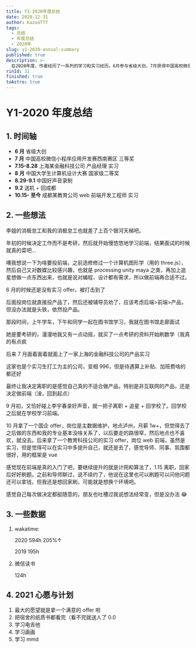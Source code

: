 ```yaml
---
title: Y1-2020年度总结
date: 2020-12-31
author: KazooTTT
tags:
  - 总结
  - 年度总结
  - 2020年
slug: y1-2020-annual-summary
published: true
description: >-
  在2020年度，作者经历了一系列的学习和实习经历。6月参与省级大创，7月获得中国高校微信小程序应用开发赛西南赛区三等奖，并在上海某金融科技公司担任产品经理实习生。8月，荣获中国大学生计算机设计大赛国家级二等奖，并参与了中国好声音的录制。9月后，回到成都，在一家教育公司担任web前端开发工程师实习生。作者最初选择工作而非考研，对前端开发有浓厚兴趣，尽管在实习过程中曾尝试产品管理，但最终决定回归前端开发。10月，拒绝了国企的offer，选择在教育科技公司继续实习，使用Vue框架。作者计划在2021年继续提升技术，并希望获得满意的offer，同时计划学习电吉他、画画和MMD。
rinId: 32
finished: true
toAstro: true
---
```


# Y1-2020 年度总结

## 1. 时间轴

- **6 月** 省级大创
- **7 月** 中国高校微信小程序应用开发赛西南赛区 三等奖
- **7.15-8.28** 上海某金融科技公司 产品经理 实习
- **8 月** 中国大学生计算机设计大赛 国家级二等奖
- **8.29-9.1** 中国好声音录制
- **9.2** 送机 + 回成都
- **10.15- 至今** 成都某教育公司 web 前端开发工程师 实习

## 2. 一些想法

李姐的消极怠工和我的消极怠工也就差了上百个银河天梯吧。

年初的时候决定工作而不是考研，然后就开始慢悠悠地学习前端，结果面试的时候就真的菜吧...

噢我想说一下为啥要投前端，之前选修修过一个计算机图形学（用的 three.js），然后自己又对数媒比较感兴趣，也就是 processing unity maya 之类，再加上追星想做一点东西出来，也就是说对编程、设计都有需求，所以做前端再合适不过。

6 月的时候还是没有实习 offer，被打击到了

后面投岗位就直接投产品了，然后还被辅导员劝了，应该考虑后端>前端>产品，但没办法就是头铁，依然投产品。

那段时间，上午学车，下午和同学一起在图书馆学习，我就在图书馆走廊面试

她是要考研的，漫漫地我又有一点动摇，就买了一点考研的资料开始刷数学（我真的有点疯

后来 7 月面着面着就面上了一家上海的金融科技公司的产品实习

这家也是个实习生打工为主的公司，变相 996，但是待遇算上补贴、加班费啥的都还好

最终让我决定离职的是感觉自己真的不适合做产品，特别是非互联网的产品，还是决定做前端（淦，回到起点）

9 月初，又恰好碰上李宇春录好声音，就一把子离职 + 追星 + 回学校了。回学校之后就在学校学习前端。

10 月拿了一个国企 offer，岗位是主数据维护，地点泸州，月薪 1w+，但觉得去了之后做的东西和我的专业基本没啥关系了，以后要走的路很窄，然后地点也不喜欢，就没去。后来拿了一个教育科技公司的实习 offer，岗位 web 前端，虽然是实习，但是觉得可以在实习中多提升自己，就还是去了，感觉导师、同事、氛围都很好，用的框架是 vue

感觉现在前端是真的入门了吧，要继续提升的就是计网和算法了，1.15 离职，回家后好好刷题。之前和导师聊过，说不续约了，他说在这里也可以刷题可以问他问题还可以拿钱，但我还是想回家刷，可能就是想换个环境吧。

感觉自己每次做决定都挺随意的，朋友也吐槽过我说想法经常变，但是没办法 😂

## 3. 一些数据

1. wakatime:

   2020 594h 205%↑

   2019 195h

2. 微信读书

   124h

## 4. 2021 心愿与计划

1. 最大的愿望就是拿一个满意的 offer 啦
2. 把宿舍的纸质书都看完（看不完就送人了 0.0
3. 学习电吉他
4. 学习画画
5. 学习 mmd
